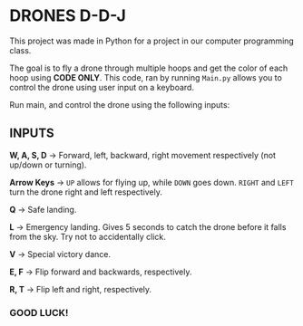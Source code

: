 # DRONES D-D-J
This project was made in Python for a project in our computer programming class.

The goal is to fly a drone through multiple hoops and get the color of each hoop using **CODE ONLY**. This code, ran by running ```Main.py``` allows you to control the drone using user input on a keyboard.

Run main, and control the drone using the following inputs:

## INPUTS
**W, A, S, D** -> Forward, left, backward, right movement respectively (not up/down or turning).

**Arrow Keys** -> `UP` allows for flying up, while `DOWN` goes down. `RIGHT` and `LEFT` turn the drone right and left respectively.

**Q** -> Safe landing.

**L** -> Emergency landing. Gives 5 seconds to catch the drone before it falls from the sky. Try not to accidentally click.

**V** -> Special victory dance.

**E, F** -> Flip forward and backwards, respectively.

**R, T** -> Flip left and right, respectively.

### GOOD LUCK!